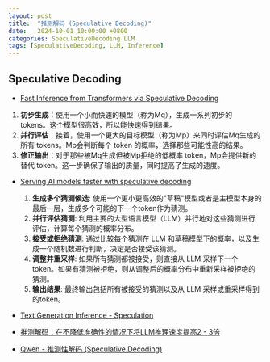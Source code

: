 ```yaml
---
layout: post
title:  "推测解码 (Speculative Decoding)"
date:   2024-10-01 10:00:00 +0800
categories: SpeculativeDecoding LLM
tags: [SpeculativeDecoding, LLM, Inference]
---
```


## Speculative Decoding
- [Fast Inference from Transformers via Speculative Decoding](https://arxiv.org/abs/2211.17192)

1. **初步生成**：使用一个小而快速的模型（称为Mq），生成一系列初步的 tokens。这个模型很高效，所以能快速得到结果。
2. **并行评估**：接着，使用一个更大的目标模型（称为Mp）来同时评估Mq生成的所有 tokens。Mp会判断每个 token 的概率，选择那些可能性高的结果。
3. **修正输出**：对于那些被Mq生成但被Mp拒绝的低概率 token，Mp会提供新的替代 token。这一步确保了输出的质量，同时提高了生成的速度。

- [Serving AI models faster with speculative decoding](https://research.ibm.com/blog/speculative-decoding)
    1. **生成多个猜测候选**: 使用一个更小更高效的"草稿"模型或者是主模型本身的最后一层，生成多个可能的下一个token作为猜测。
    2. **并行评估猜测**: 利用主要的大型语言模型（LLM）并行地对这些猜测进行评估，计算每个猜测的概率分布。
    3. **接受或拒绝猜测**: 通过比较每个猜测在 LLM 和草稿模型下的概率，以及生成一个随机数进行判断，决定是否接受该猜测。
    4. **调整并重采样**: 如果所有猜测都被接受，则直接从 LLM 采样下一个token。如果有猜测被拒绝，则从调整后的概率分布中重新采样被拒绝的猜测。
    5. **输出结果**: 最终输出包括所有被接受的猜测以及从 LLM 采样或重采样得到的token。

- [Text Generation Inference -  Speculation](https://huggingface.co/docs/text-generation-inference/conceptual/speculation)
- [推测解码：在不降低准确性的情况下将LLM推理速度提高2 - 3倍](https://developer.aliyun.com/article/1478560)
- [Qwen - 推测性解码 (Speculative Decoding)](https://qwen.readthedocs.io/zh-cn/latest/deployment/tgi.html#speculative-decoding)
